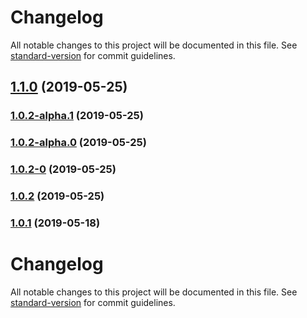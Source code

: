 # Changelog

All notable changes to this project will be documented in this file. See [standard-version](https://github.com/conventional-changelog/standard-version) for commit guidelines.

## [1.1.0](https://github.com/simoneb/axios-hooks/compare/v1.0.2-alpha.1...v1.1.0) (2019-05-25)



### [1.0.2-alpha.1](https://github.com/simoneb/axios-hooks/compare/v1.0.2-alpha.0...v1.0.2-alpha.1) (2019-05-25)



### [1.0.2-alpha.0](https://github.com/simoneb/axios-hooks/compare/v1.0.2-0...v1.0.2-alpha.0) (2019-05-25)



### [1.0.2-0](https://github.com/simoneb/axios-hooks/compare/v1.0.2...v1.0.2-0) (2019-05-25)



### [1.0.2](https://github.com/simoneb/axios-hooks/compare/v1.0.1...v1.0.2) (2019-05-25)



### [1.0.1](https://github.com/simoneb/axios-hooks/compare/v1.0.0...v1.0.1) (2019-05-18)



# Changelog

All notable changes to this project will be documented in this file. See [standard-version](https://github.com/conventional-changelog/standard-version) for commit guidelines.
